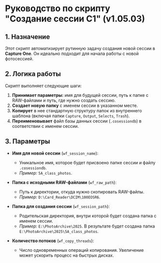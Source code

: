 # Руководство по скрипту "Создание сессии C1" (v1.05.03)

## 1. Назначение

Этот скрипт автоматизирует рутинную задачу создания новой сессии в **Capture One**. Он идеально подходит для начала работы с новой фотосессией.

## 2. Логика работы

Скрипт выполняет следующие шаги:

1.  **Принимает параметры:** имя для будущей сессии, путь к папке с RAW-файлами и путь, где нужно создать сессию.
2.  **Создает новую папку** с именем сессии в указанном месте.
3.  **Копирует** в нее стандартную структуру папок из внутреннего шаблона (включая папки `Capture`, `Output`, `Selects`, `Trash`).
4.  **Переименовывает** файл базы данных сессии (`.cosessiondb`) в соответствии с именем сессии.


## 3. Параметры

-   **Имя для новой сессии** (`wf_session_name`):
    -   Уникальное имя, которое будет присвоено папке сессии и файлу `.cosessiondb`.
    -   *Пример:* `5A_class_photos`.

-   **Папка с исходными RAW-файлами** (`wf_raw_path`):
    -   Путь к директории, откуда нужно скопировать RAW-файлы.
    -   *Пример:* `D:\Card_Reader\DCIM\100EOSR6`.

-   **Папка для создания сессии** (`wf_session_path`):
    -   Родительская директория, внутри которой будет создана папка с именем сессии.
    -   *Пример:* `E:\PhotoArchive\2025`. В результате будет создана папка `E:\PhotoArchive\2025\5A_class_photos`.

-   **Количество потоков** (`wf_copy_threads`):
    -   Число одновременных операций копирования. Увеличение может ускорить процесс на быстрых дисках.

